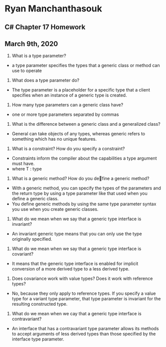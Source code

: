 # Ryan Manchanthasouk
## C# Chapter 17 Homework
## March 9th, 2020
1. What is a type parameter?
  - a type parameter specifies the types that a generic class or method can use to operate
1. What does a type parameter do?
  - The type parameter is a placeholder for a specific type that a client specifies when an instance of a generic type is created.  
1. How many type parameters can a generic class have?
  - one or more type parameters separated by commas
1. What is the difference between a generic class and a generalized class?
  - General can take objects of any types, whereas generic refers to something which has no unique features.
1. What is a constraint? How do you specify a constraint?
  - Constraints inform the compiler about the capabilities a type argument must have.
  - where T : type
1. What is a generic method? How do you define a generic method?
  - With a generic method, you can specify the types of the parameters and the return type by using a type parameter like that used when you define a generic class.
  - You define generic methods by using the same type parameter syntax you use when you create
generic classes.
1. What do we mean when we say that a generic type interface is invariant?
  - An invariant generic type means that you can only use the type originally specified.
1. What do we mean when we say that a generic type interface is covariant?
  - It means that the generic type interface is enabled for implicit conversion of a more derived type to a less derived type.  
1. Does covariance work with value types? Does it work with reference types?
  - No, because they only apply to reference types.  If you specify a value type for a variant type parameter, that type parameter is invariant for the resulting constructed type.
1. What do we mean when we cay that a generic type interface is contravariant?
  - An interface that has a contravariant type parameter allows its methods to accept arguments of less derived types than those specified by the interface type parameter.
